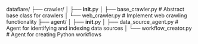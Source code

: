 dataflare/
├── crawler/
│   ├── __init__.py
│   ├── base_crawler.py  # Abstract base class for crawlers
│   └── web_crawler.py   # Implement web crawling functionality
├── agent/
│   ├── __init__.py
│   ├── data_source_agent.py  # Agent for identifying and indexing data sources
│   └── workflow_creator.py   # Agent for creating Python workflows
